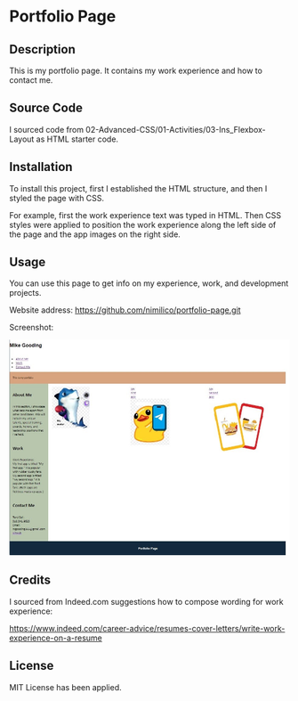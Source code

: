 # Portfolio Page

## Description

This is my portfolio page.
It contains my work experience and how to contact me.



## Source Code

I sourced code from 02-Advanced-CSS/01-Activities/03-Ins_Flexbox-Layout as HTML starter code.


## Installation

To install this project, first I established the HTML structure, and then I styled the page with CSS.

For example, first the work experience text was typed in HTML. Then CSS styles were applied to position the work experience along the left side of the page and the app images on the right side.


## Usage

You can use this page to get info on my experience, work, and development projects.

Website address:  https://github.com/nimilico/portfolio-page.git

Screenshot:

![alt text](images/screenshot.jpg)



## Credits

I sourced from Indeed.com suggestions how to compose wording for work experience:

https://www.indeed.com/career-advice/resumes-cover-letters/write-work-experience-on-a-resume


## License

MIT License has been applied.

